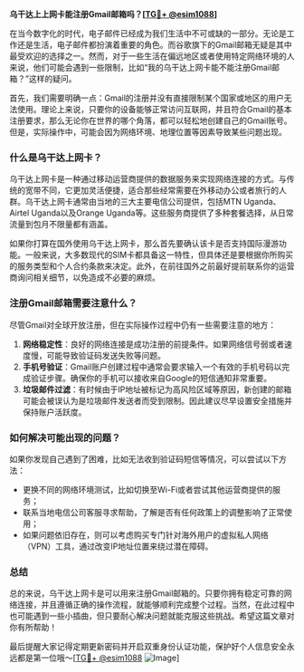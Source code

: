 **乌干达上上网卡能注册Gmail邮箱吗？[[TG💪+ @esim1088](https://t.me/s/esim1088)]**

在当今数字化的时代，电子邮件已经成为我们生活中不可或缺的一部分。无论是工作还是生活，电子邮件都扮演着重要的角色。而谷歌旗下的Gmail邮箱无疑是其中最受欢迎的选择之一。然而，对于一些生活在偏远地区或者使用特定网络环境的人来说，他们可能会遇到一些限制，比如“我的乌干达上网卡能不能注册Gmail邮箱？”这样的疑问。

首先，我们需要明确一点：Gmail的注册并没有直接限制某个国家或地区的用户无法使用。理论上来说，只要你的设备能够正常访问互联网，并且符合Gmail的基本注册要求，那么无论你在世界的哪个角落，都可以轻松地创建自己的Gmail账号。但是，实际操作中，可能会因为网络环境、地理位置等因素导致某些问题出现。

### 什么是乌干达上网卡？

乌干达上网卡是一种通过移动运营商提供的数据服务来实现网络连接的方式。与传统的宽带不同，它更加灵活便捷，适合那些经常需要在外移动办公或者旅行的人群。乌干达上网卡通常由当地的三大主要电信公司提供，包括MTN Uganda、Airtel Uganda以及Orange Uganda等。这些服务商提供了多种套餐选择，从日常流量到包月不限量都有涵盖。

如果你打算在国外使用乌干达上网卡，那么首先要确认该卡是否支持国际漫游功能。一般来说，大多数现代的SIM卡都具备这一特性，但具体还是要根据你所购买的服务类型和个人合约条款来决定。此外，在前往国外之前最好提前联系你的运营商询问相关细节，以免造成不必要的麻烦。

### 注册Gmail邮箱需要注意什么？

尽管Gmail对全球开放注册，但在实际操作过程中仍有一些需要注意的地方：

1. **网络稳定性**：良好的网络连接是成功注册的前提条件。如果网络信号弱或者速度慢，可能导致验证码发送失败等问题。
2. **手机号验证**：Gmail账户创建过程中通常会要求输入一个有效的手机号码以完成验证步骤。确保你的手机可以接收来自Google的短信通知非常重要。
3. **垃圾邮件过滤**：有时候由于IP地址被标记为高风险区域等原因，新创建的邮箱可能会被误认为是垃圾邮件发送者而受到限制。因此建议尽早设置安全措施并保持账户活跃度。

### 如何解决可能出现的问题？

如果你发现自己遇到了困难，比如无法收到验证码短信等情况，可以尝试以下方法：

- 更换不同的网络环境测试，比如切换至Wi-Fi或者尝试其他运营商提供的服务；
- 联系当地电信公司客服寻求帮助，了解是否有任何政策上的调整影响了正常使用；
- 如果问题依旧存在，则可以考虑购买专门针对海外用户的虚拟私人网络（VPN）工具，通过改变IP地址位置来绕过潜在障碍。

### 总结

总的来说，乌干达上网卡是可以用来注册Gmail邮箱的。只要你拥有稳定可靠的网络连接，并且遵循正确的操作流程，就能够顺利完成整个过程。当然，在此过程中也可能遇到一些小插曲，但只要耐心解决问题就能克服这些挑战。希望这篇文章对你有所帮助！

最后提醒大家记得定期更新密码并开启双重身份认证功能，保护好个人信息安全永远都是第一位哦～[[TG💪+ @esim1088](https://t.me/s/esim1088) ![Image](https://i.postimg.cc/4NQfJmqS/Snipaste-2025-05-13-00-14-12.png)]